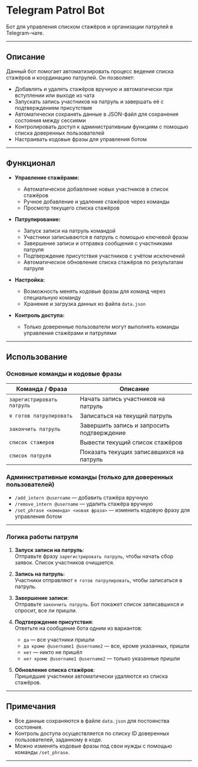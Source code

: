 # Telegram Patrol Bot

Бот для управления списком стажёров и организации патрулей в Telegram-чате.

---

## Описание

Данный бот помогает автоматизировать процесс ведения списка стажёров и координацию патрулей. Он позволяет:

- Добавлять и удалять стажёров вручную и автоматически при вступлении или выходе из чата  
- Запускать запись участников на патруль и завершать её с подтверждением присутствия  
- Автоматически сохранять данные в JSON-файл для сохранения состояния между сессиями  
- Контролировать доступ к административным функциям с помощью списка доверенных пользователей  
- Настраивать кодовые фразы для управления ботом  

---

## Функционал

- **Управление стажёрами:**  
  - Автоматическое добавление новых участников в список стажёров  
  - Ручное добавление и удаление стажёров через команды  
  - Просмотр текущего списка стажёров  

- **Патрулирование:**  
  - Запуск записи на патруль командой  
  - Участники записываются в патруль с помощью ключевой фразы  
  - Завершение записи и отправка сообщения с участниками патруля  
  - Подтверждение присутствия участников с учётом исключений  
  - Автоматическое обновление списка стажёров по результатам патруля  

- **Настройка:**  
  - Возможность менять кодовые фразы для команд через специальную команду  
  - Хранение и загрузка данных из файла `data.json`  

- **Контроль доступа:**  
  - Только доверенные пользователи могут выполнять команды управления стажёрами и патрулями  

---

## Использование

### Основные команды и кодовые фразы

| Команда / Фраза               | Описание                                      |
|------------------------------|-----------------------------------------------|
| `зарегистрировать патруль`    | Начать запись участников на патруль           |
| `я готов патрулировать`       | Записаться на текущий патруль                  |
| `закончить патруль`           | Завершить запись и запросить подтверждение    |
| `список стажеров`             | Вывести текущий список стажёров                |
| `список патруля`              | Показать текущих записавшихся на патруль       |

### Административные команды (только для доверенных пользователей)

- `/add_intern @username` — добавить стажёра вручную  
- `/remove_intern @username` — удалить стажёра вручную  
- `/set_phrase <команда> <новая фраза>` — изменить кодовую фразу для управления ботом  

---

### Логика работы патруля

1. **Запуск записи на патруль**:  
   Отправьте фразу `зарегистрировать патруль`, чтобы начать сбор заявок. Список участников очищается.

2. **Запись на патруль**:  
   Участники отправляют `я готов патрулировать`, чтобы записаться в патруль.

3. **Завершение записи**:  
   Отправьте `закончить патруль`. Бот покажет список записавшихся и спросит, все ли пришли.

4. **Подтверждение присутствия**:  
   Ответьте на сообщение бота одним из вариантов:  
   - `да` — все участники пришли  
   - `да кроме @username1 @username2` — все, кроме указанных, пришли  
   - `нет` — никто не пришёл  
   - `нет кроме @username1 @username2` — только указанные пришли

5. **Обновление списка стажёров**:  
   Пришедшие участники автоматически удаляются из списка стажёров.

---

## Примечания

- Все данные сохраняются в файле `data.json` для постоянства состояния.  
- Контроль доступа осуществляется по списку ID доверенных пользователей, заданному в коде.  
- Можно изменять кодовые фразы под свои нужды с помощью команды `/set_phrase`.

---


